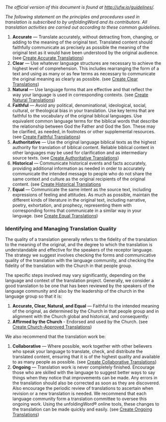 
*The official version of this document is found at http://ufw.io/guidelines/.*

*The following statement on the principles and procedures used in translation is subscribed to by unfoldingWord and its contributors. All translation activities are carried out according to these common guidelines.*

1. **Accurate** — Translate accurately, without  detracting from, changing, or adding to the meaning of the original text. Translated content should faithfully communicate as precisely as possible the meaning of the original text as it would have been understood by the original audience. (see [Create Accurate Translations](../../translate/guidelines-accurate/01.md))
1. **Clear**  — Use whatever language structures are necessary to achieve the highest level of comprehension. This includes rearranging the form of a text and using as many or as few terms as necessary to communicate the original meaning as clearly as possible. (see [Create Clear Translations](../../translate/guidelines-clear/01.md))
1. **Natural**  — Use language forms that are effective and that reflect the way your language is used in corresponding contexts. (see [Create Natural Translations](../../translate/guidelines-natural/01.md))
1. **Faithful**  — Avoid any political, denominational, ideological, social, cultural, or theological bias in your translation. Use key terms that are faithful to the vocabulary of the original biblical languages. Use equivalent common language terms for the biblical words that describe the relationship between God the Father and God the Son. These may be clarified, as needed, in footnotes or other supplemental resources. (see [Create Faithful Translations](../../translate/guidelines-faithful/01.md))
1. **Authoritative**  — Use the original language biblical texts as the highest authority for translation of biblical content. Reliable biblical content in other languages may be used for clarification and as intermediary source texts. (see [Create Authoritative Translations](../../translate/guidelines-authoritative/01.md))
1. **Historical**  — Communicate historical events and facts accurately, providing additional information as needed in order to accurately communicate the intended message to people who do not share the same context and culture as the original recipients of the original content. (see [Create Historical Translations](../../translate/guidelines-historical/01.md)
1. **Equal** — Communicate the same intent as the source text, including expressions of feeling and attitudes. As much as possible, maintain the different kinds of literature in the original text, including narrative, poetry, exhortation, and prophecy, representing them with corresponding forms that communicate in a similar way in your language. (see [Create Equal Translations](../../translate/guidelines-equal/01.md))

### Identifying and Managing Translation Quality

The quality of a translation generally refers to the fidelity of the translation to the meaning of the original, and the degree to which the translation is understandable and effective for the speakers of the receptor language. The strategy we suggest involves checking the forms and communicative quality of the translation with the language community, and checking the fidelity of the translation with the Church in that people group.

The specific steps involved may vary significantly, depending on the language and context of the translation project. Generally, we consider a good translation to be one that has been reviewed by the speakers of the language community and also by the leadership of the church in the language group so that it is:

1. **Accurate, Clear, Natural, and Equal** — Faithful to the intended meaning of the original, as determined by the Church in that people group and in alignment with the Church global and historical, and consequently:
1. **Affirmed by the Church**  - Endorsed and used by the Church. (see [Create Church-Approved Translations](../../translate/guidelines-church-approved/01.md))

We also recommend that the translation work be:

1. **Collaborative** — Where possible, work together with other believers who speak your language to translate, check, and distribute the translated content, ensuring that it is of the highest quality and available to as many people as possible. (see [Create Collaborative Translations](../../translate/guidelines-collaborative/01.md))
1. **Ongoing** — Translation work is never completely finished. Encourage those who are skilled with the language to suggest better ways to say things when they notice that improvements can be made. Any errors in the translation should also be corrected as soon as they are discovered. Also encourage the periodic review of translations to ascertain when revision or a new translation is needed. We recommend that each language community form a translation committee to oversee this ongoing work. Using the unfoldingWord® online tools, these changes to the translation can be made quickly and easily. (see [Create Ongoing Translations](../../translate/guidelines-ongoing/01.md))

